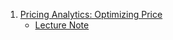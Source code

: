 1. [Pricing Analytics: Optimizing Price](https://youtu.be/KxMUE8igQ5I)
    - [Lecture Note](./Note/Pricing_Analytics.md)